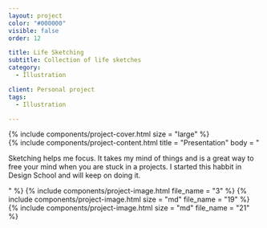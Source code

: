 ```yaml
---
layout: project
color: "#000000"
visible: false
order: 12

title: Life Sketching
subtitle: Collection of life sketches
category:
  - Illustration

client: Personal project
tags:
  - Illustration

---
```


<div class="section section--fullWidth">
  <div class="section__container">
    {% include components/project-cover.html 
      size = "large"
    %}
  </div>
</div>

<div class="section">
  <div class="section__container">
    {% include components/project-content.html
      title = "Presentation"
      body = "
        <p>Sketching helps me focus. It takes my mind of things and is a great way to free your mind when you are stuck in a projects. I started this habbit in Design School and will keep on doing it.</p>
      "
    %}
    {% include components/project-image.html 
      file_name = "3"
    %}
    {% include components/project-image.html 
      size = "md"
      file_name = "19"
    %}
    {% include components/project-image.html 
      size = "md"
      file_name = "21"
    %}
  </div>
</div>
